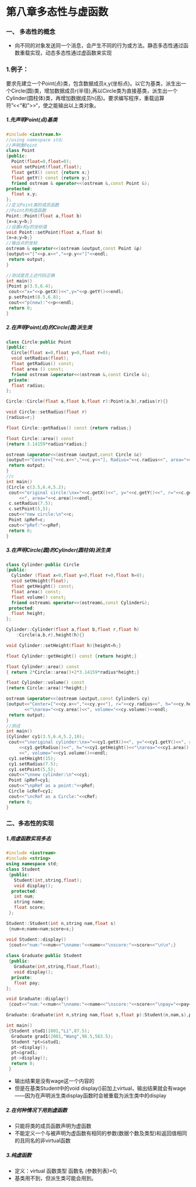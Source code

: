 # 第八章多态性与虚函数

### 一、	多态性的概念

- 向不同的对象发送同一个消息，会产生不同的行为或方法。静态多态性通过函数重载实现，动态多态性通过虚函数来实现

### 1.例子：

要求先建立一个Point(点)类，包含数据成员x,y(坐标点)。以它为基类，派生出一个Circle(圆)类，增加数据成员r(半径),再以Circle类为直接基类，派生出一个Cylinder(圆柱体)类，再增加数据成员h(高)。要求编写程序，重载运算符”<<“和”>>“，使之能输出以上类对象。

##### 1.先声明Point(点)基类

```c++
#include <iostream.h>
//using namespace std;
//声明类Point
class Point
{public:
  Point(float=0,float=0);
  void setPoint(float,float);
  float getX() const {return x;}
  float getY() const {return y;}
  friend ostream & operator<<(ostream &,const Point &);
protected:
  float x,y;
};
//定义Point类的成员函数
//Point的构造函数
Point::Point(float a,float b)
{x=a;y=b;}
//设置x和y的坐标值
void Point::setPoint(float a,float b)
{x=a;y=b;}
//输出点的坐标
ostream & operator<<(ostream &output,const Point &p)
{output<<"["<<p.x<<","<<p.y<<"]"<<endl;
 return output;
}

//测试是否上述代码正确
int main()
{Point p(3.5,6.4);
 cout<<"x="<<p.getX()<<",y="<<p.getY()<<endl;
 p.setPoint(8.5,6.8);
 cout<<"p(new):"<<p<<endl;
 return 0;
}
```

##### 2.在声明Point(点)的Circle(圆)派生类

```c++
class Circle:public Point
{public:
  Circle(float x=0,float y=0,float r=0);
  void setRadius(float);
  float getRadius() const;
  float area () const;
  friend ostream &operator<<(ostream &,const Circle &);
 private:
  float radius;
};

Circle::Circle(float a,float b,float r):Point(a,b),radius(r){}

void Circle::setRadius(float r)
{radius=r;}

float Circle::getRadius() const {return radius;}

float Circle::area() const
{return 3.14159*radius*radius;}

ostream &operator<<(ostream &output,const Circle &c)
{output<<"Center=["<<c.x<<","<<c.y<<"], Radius="<<c.radius<<", area="<<c.area()<<endl;
 return output;
}
//c
int main()
{Circle c(3.5,6.4,5.2);
 cout<<"original circle:\nx="<<c.getX()<<", y="<<c.getY()<<", r="<<c.getRadius()
     <<", area="<<c.area()<<endl;
 c.setRadius(7.5);
 c.setPoint(5,5);
 cout<<"new circle:\n"<<c;
 Point &pRef=c;
 cout<<"pRef:"<<pRef;
 return 0;
}

```

##### 3.在声明Circle(圆)的Cylinder(圆柱体)派生类

```c++
class Cylinder:public Circle
{public:
  Cylinder (float x=0,float y=0,float r=0,float h=0);
  void setHeight(float);
  float getHeight() const;
  float area() const;
  float volume() const;
  friend ostream& operator<<(ostream&,const Cylinder&);
 protected:
  float height;
};

Cylinder::Cylinder(float a,float b,float r,float h)
    :Circle(a,b,r),height(h){}

void Cylinder::setHeight(float h){height=h;}

float Cylinder::getHeight() const {return height;}

float Cylinder::area() const
{ return 2*Circle::area()+2*3.14159*radius*height;}

float Cylinder::volume() const
{return Circle::area()*height;}

ostream &operator<<(ostream &output,const Cylinder& cy)
{output<<"Center=["<<cy.x<<","<<cy.y<<"], r="<<cy.radius<<", h="<<cy.height
       <<"\narea="<<cy.area()<<", volume="<<cy.volume()<<endl;
 return output;
}
//测试
int main()
{Cylinder cy1(3.5,6.4,5.2,10);
 cout<<"\noriginal cylinder:\nx="<<cy1.getX()<<", y="<<cy1.getY()<<", r="
     <<cy1.getRadius()<<", h="<<cy1.getHeight()<<"\narea="<<cy1.area()
     <<", volume="<<cy1.volume()<<endl;
 cy1.setHeight(15);
 cy1.setRadius(7.5);
 cy1.setPoint(5,5);
 cout<<"\nnew cylinder:\n"<<cy1;
 Point &pRef=cy1;
 cout<<"\npRef as a point:"<<pRef;
 Circle &cRef=cy1;
 cout<<"\ncRef as a Circle:"<<cRef;
 return 0;
}
```

### 二、多态性的实现

##### 1.用虚函数实现多态

```c++
#include <iostream>
#include <string>
using namespace std;
class Student
 {public:
   Student(int,string,float);
   void display();
  protected:
   int num;
   string name;
   float score;
 };

Student::Student(int n,string nam,float s)
 {num=n;name=nam;score=s;}

void Student::display()
 {cout<<"num:"<<num<<"\nname:"<<name<<"\nscore:"<<score<<"\n\n";}
 
class Graduate:public Student
 {public:
   Graduate(int,string,float,float);
   void display();
  private:
   float pay;
};

void Graduate::display()
 {cout<<"num:"<<num<<"\nname:"<<name<<"\nscore:"<<score<<"\npay="<<pay<<endl;}

Graduate::Graduate(int n,string nam,float s,float p):Student(n,nam,s),pay(p){}

int main()
 {Student stud1(1001,"Li",87.5);
  Graduate grad1(2001,"Wang",98.5,563.5);
  Student *pt=&stud1;
  pt->display();
  pt=&grad1;
  pt->display();
  return 0;
 }
```

- 输出结果是没有wage这一个内容的
- 但是在基类Student中的void display()前加上virtual，输出结果就会有wage——因为在声明派生类display函数时会被重载为派生类中的display

##### 2.在何种情况下用到虚函数

- 只能将类的成员函数声明为虚函数
- 不能定义一个与被声明为虚函数有相同的参数(数据个数及类型)和返回值相同的且同名的非virtual函数

##### 3.纯虚函数

- 定义：virtual 函数类型 函数名 (参数列表)=0;
- 基类用不到，但派生类可能会用到。

